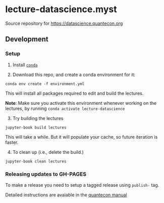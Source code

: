 # lecture-datascience.myst

Source repository for https://datascience.quantecon.org

## Development 

### Setup

1. Install [`conda`](https://www.anaconda.com/products/individual)

2. Download this repo, and create a conda environment for it: 

```
conda env create -f environment.yml
```

This will install all packages required to edit and build the lectures.

**Note**: Make sure you activate this environment whenever working on the lectures, by running `conda activate lecture-datascience`

3. Try building the lectures

```
jupyter-book build lectures
```

This will take a while. But it will populate your cache, so future iteration is faster. 

4. To clean up (i.e., delete the build.)

```
jupyter-book clean lectures
```

### Releasing updates to GH-PAGES

To make a release you need to setup a tagged release using `publish-` tag. 

Detailed instructions are avaiable in the [quantecon manual](https://manual.quantecon.org/publish/publishing.html#build-and-publish-automatically-via-github)
